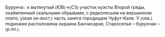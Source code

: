 ---
---

Бурунча
: к вытянутый ⦅ЮВ⦆→⦅СЗ⦆ участок куэсты Второй гряды, окаймленный скальными обрывами, с редколесьем на вершинном плато; узкая ⦅ю-вост.⦆ часть занята городищем Чуфут-Кале. У ⦅сев.⦆ подножия расположена окраина Бахчисарая, Староселье – бурунчак – ⦅р.пл.⦆.
